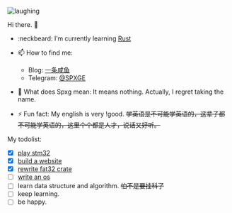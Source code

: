 ![laughing](https://i.loli.net/2020/07/17/yBfQqVwGg3u9aUc.gif)

Hi there. 👋

- :neckbeard: I’m currently learning [Rust](https://github.com/rust-lang/rust)
- 📫 How to find me:
  - Blog: [一条咸鱼](https://unsafe.me)
  - Telegram: [@SPXGE](https://t.me/SPXGE)

- 💬 What does Spxg mean: It means nothing. Actually, I regret taking the name.
- ⚡ Fun fact: My english is very !good. ~~学英语是不可能学英语的，这辈子都不可能学英语的，这里个个都是人才，说话又好听。~~

My todolist:
- [x] [play stm32](https://github.com/play-stm32)
- [x] [build a website](https://github.com/pipe-fun)
- [x] [rewrite fat32 crate](https://github.com/Spxg/fat32)
- [ ] [write an os](https://github.com/Spxg/risc-v) 
- [ ] learn data structure and algorithm. ~~怕不是要挂科了~~
- [ ] keep learning.
- [ ] be happy.
